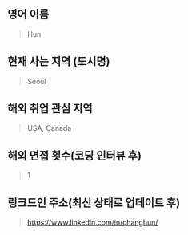 ## 영어 이름
> Hun

## 현재 사는 지역 (도시명)
> Seoul

## 해외 취업 관심 지역
> USA, Canada

## 해외 면접 횟수(코딩 인터뷰 후)
> 1

## 링크드인 주소(최신 상태로 업데이트 후)
> https://www.linkedin.com/in/changhun/
